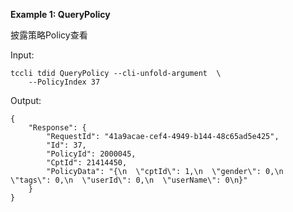 **Example 1: QueryPolicy**

披露策略Policy查看

Input: 

```
tccli tdid QueryPolicy --cli-unfold-argument  \
    --PolicyIndex 37
```

Output: 
```
{
    "Response": {
        "RequestId": "41a9acae-cef4-4949-b144-48c65ad5e425",
        "Id": 37,
        "PolicyId": 2000045,
        "CptId": 21414450,
        "PolicyData": "{\n  \"cptId\": 1,\n  \"gender\": 0,\n  \"tags\": 0,\n  \"userId\": 0,\n  \"userName\": 0\n}"
    }
}
```

